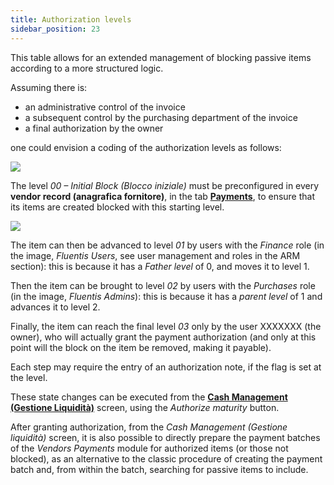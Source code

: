 ```yaml
---
title: Authorization levels
sidebar_position: 23
---
```


This table allows for an extended management of blocking passive items according to a more structured logic.

Assuming there is:
- an administrative control of the invoice  
- a subsequent control by the purchasing department of the invoice  
- a final authorization by the owner  

one could envision a coding of the authorization levels as follows:

![](/img/it-it/configurations/tables/finance/authorization-levels.png)

The level *00 – Initial Block (Blocco iniziale)* must be preconfigured in every **vendor record (anagrafica fornitore)**, in the tab [**Payments**](/docs/erp-home/registers/contacts/create-new-contact/accounting-data/customer-vendors-data/payments/), to ensure that its items are created blocked with this starting level.

![](/img/it-it/configurations/tables/finance/authorization-levels-combo.png)

The item can then be advanced to level *01* by users with the *Finance* role (in the image, *Fluentis Users*, see user management and roles in the ARM section): this is because it has a *Father level* of 0, and moves it to level 1.

Then the item can be brought to level *02* by users with the *Purchases* role (in the image, *Fluentis Admins*): this is because it has a *parent level* of 1 and advances it to level 2.

Finally, the item can reach the final level *03* only by the user XXXXXXX (the owner), who will actually grant the payment authorization (and only at this point will the block on the item be removed, making it payable).

Each step may require the entry of an authorization note, if the flag is set at the level.

These state changes can be executed from the [**Cash Management (Gestione Liquidità)**](/docs/finance-area/maturity-values/procedures/cash-management/) screen, using the *Authorize maturity* button. 

After granting authorization, from the *Cash Management (Gestione liquidità)* screen, it is also possible to directly prepare the payment batches of the *Vendors Payments* module for authorized items (or those not blocked), as an alternative to the classic procedure of creating the payment batch and, from within the batch, searching for passive items to include.